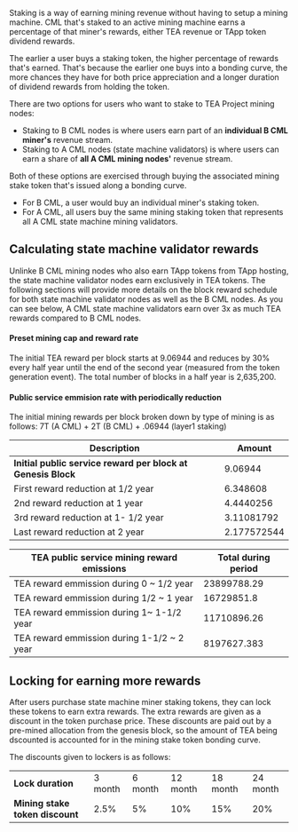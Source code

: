 Staking is a way of earning mining revenue without having to setup a mining machine. CML that's staked to an active mining machine earns a percentage of that miner's rewards, either TEA revenue or TApp token dividend rewards.

The earlier a user buys a staking token, the higher percentage of rewards that's earned. That's because the earlier one buys into a bonding curve, the more chances they have for both price appreciation and a longer duration of dividend rewards from holding the token.

There are two options for users who want to stake to TEA Project mining nodes:

- Staking to B CML nodes is where users earn part of an **individual B CML miner's** revenue stream.
- Staking to A CML nodes (state machine validators) is where users can earn a share of **all A CML mining nodes'** revenue stream.

Both of these options are exercised through buying the associated mining stake token that's issued along a bonding curve.

- For B CML, a user would buy an individual miner's staking token.
- For A CML, all users buy the same mining staking token that represents all A CML state machine mining validators.

## Calculating state machine validator rewards
Unlinke B CML mining nodes who also earn TApp tokens from TApp hosting, the state machine validator nodes earn exclusively in TEA tokens. The following sections will provide more details on the block reward schedule for both state machine validator nodes as well as the B CML nodes. As you can see below, A CML state machine validators earn over 3x as much TEA rewards compared to B CML nodes.

#### Preset mining cap and reward rate		
The initial TEA reward per block starts at 9.06944 and reduces by 30% every half year until the end of the second year (measured from the token generation event). The total number of blocks in a half year is 2,635,200.

#### Public service emmision rate with periodically reduction		

The initial mining rewards per block broken down by type of mining is as follows: 7T (A CML) + 2T (B CML) + .06944 (layer1 staking)

| Description  | Amount |
|---|---|
| **Initial public service reward per block at Genesis Block**  | 9.06944  |   
| First reward reduction at 1/2 year  |  6.348608 |   
| 2nd reward reduction at 1 year  | 4.4440256  | 
| 3rd reward reduction at 1- 1/2 year  | 3.11081792  | 
| Last reward reduction at 2 year	  | 2.177572544  | 				
				
				
| TEA public service mining reward emissions  | Total during period  |
|---|---|
| TEA reward emmission during 0 ~  1/2 year  | 23899788.29	  |   
| TEA reward emmission during 1/2 ~  1 year  |  16729851.8 |   
| TEA reward emmission during 1~  1-1/2 year | 11710896.26  | 	
| TEA reward emmission during 1-1/2 ~ 2 year  | 8197627.383  | 

## Locking for earning more rewards
After users purchase state machine miner staking tokens, they can lock these tokens to earn extra rewards. The extra rewards are given as a discount in the token purchase price. These discounts are paid out by a pre-mined allocation from the genesis block, so the amount of TEA being dscounted is accounted for in the mining stake token bonding curve.

The discounts given to lockers is as follows:

|   |   |   |   |   |   |
|---|---|---|---|---|---|
| **Lock duration** | 3 month |	6 month	| 12 month	| 18 month	|  24 month  |
| **Mining stake token discount** | 2.5% | 5% | 10%	| 15% | 20% |
